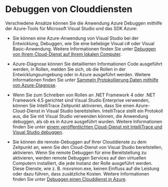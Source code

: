 <properties 
   pageTitle="Für das Debuggen Azure Cloud Services | Microsoft Azure"
   description="Debuggen von Azure-Cloud-Diensten"
   services="visual-studio-online"
   documentationCenter="n/a"
   authors="TomArcher"
   manager="douge"
   editor="" />
<tags 
   ms.service="visual-studio-online"
   ms.devlang="multiple"
   ms.topic="article"
   ms.tgt_pltfrm="multiple"
   ms.workload="na"
   ms.date="08/15/2016"
   ms.author="tarcher" />

# <a name="debugging-cloud-services"></a>Debuggen von Clouddiensten

Verschiedene Ansätze können Sie die Anwendung Azure Debuggen mithilfe der Azure-Tools für Microsoft Visual Studio und das SDK Azure:

- Sie können eine Azure-Anwendung von Visual Studio bei der Entwicklung, Debuggen, wie Sie eine beliebige Visual c# oder Visual Basic-Anwendung. Weitere Informationen finden Sie unter [Debuggen von Ihrem Cloud-Dienst auf Ihrem lokalen Computer](vs-azure-tools-debug-cloud-services-virtual-machines.md#debug-your-cloud-service-on-your-local-computer).

- Azure-Diagnose können Sie detaillierten Informationen Code ausgeführt werden, in Rollen, melden Sie sich, ob die Rollen in der Entwicklungsumgebung oder in Azure ausgeführt werden. Weitere Informationen finden Sie unter [Sammeln Protokollierung Daten mithilfe von Azure-Diagnose](http://go.microsoft.com/fwlink/p/?LinkId=400450).

- Wenn Sie zum Schreiben von Rollen an .NET Framework 4 oder .NET Framework 4.5 gerichtet sind Visual Studio Enterprise verwenden, können Sie IntelliTrace Zeitpunkt aktivieren, dass Sie einen Azure-Cloud-Dienst in Visual Studio bereitstellen. IntelliTrace stellt ein Protokoll aus, die Sie mit Visual Studio verwenden können, die Anwendung debuggen, als ob es in Azure ausgeführt wurden. Weitere Informationen finden Sie unter [einem veröffentlichten Cloud-Dienst mit IntelliTrace und Visual Studio debuggen]( http://go.microsoft.com/fwlink/p/?LinkId=623016).

- Sie können die remote-Debuggen auf Ihrer Clouddienste zu dem Zeitpunkt an, wenn Sie den Cloud-Dienst von Visual Studio bereitstellen, aktivieren. Wenn Sie remote Debuggen für eine Bereitstellung zu aktivieren, werden remote Debuggen Services auf den virtuellen Computern installiert, die jede Instanz der Rolle ausgeführt werden. Diese Dienste, wie z. B. msvsmon.exe, keinen Einfluss auf die Leistung oder dazu führen, dass zusätzliche Kosten. Weitere Informationen finden Sie unter [Debuggen einen Clouddienst in Azure](vs-azure-tools-debug-cloud-services-virtual-machines.md#debug-a-cloud-service-in-azure).



